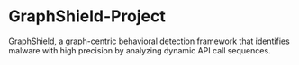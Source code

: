 # GraphShield-Project
GraphShield, a graph-centric behavioral detection framework that identifies malware with high precision by analyzing dynamic API call sequences. 
